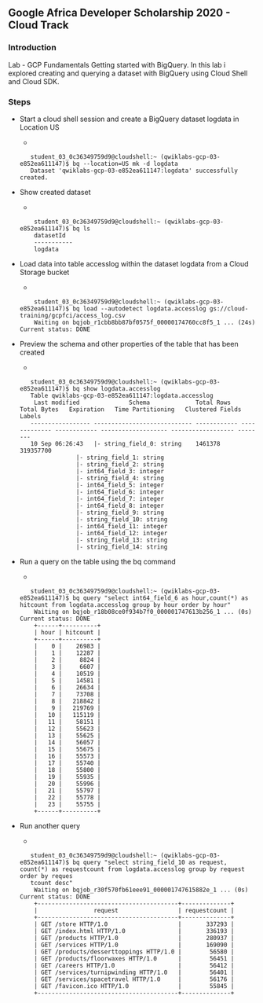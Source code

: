 ## Google Africa Developer Scholarship 2020 - Cloud Track

### Introduction

Lab - GCP Fundamentals Getting started with BigQuery. In this lab i explored creating and querying a dataset with BigQuery using Cloud Shell and Cloud SDK.

### Steps

*  Start a cloud shell session and create a BigQuery dataset logdata in Location US

    *  
    ```console
       student_03_0c36349759d9@cloudshell:~ (qwiklabs-gcp-03-e852ea611147)$ bq --location=US mk -d logdata
       Dataset 'qwiklabs-gcp-03-e852ea611147:logdata' successfully created.
    ```   
       
*  Show created dataset

    * 
    ```console
        student_03_0c36349759d9@cloudshell:~ (qwiklabs-gcp-03-e852ea611147)$ bq ls
        datasetId
        -----------
        logdata
    ```
       
*  Load data into table accesslog within the dataset logdata from a Cloud Storage bucket

    *  
    ```console
        student_03_0c36349759d9@cloudshell:~ (qwiklabs-gcp-03-e852ea611147)$ bq load --autodetect logdata.accesslog gs://cloud-training/gcpfci/access_log.csv
        Waiting on bqjob_r1cbb8bb87bf0575f_00000174760cc8f5_1 ... (24s) Current status: DONE
    ```

*  Preview the schema and other properties of the table that has been created

    *
    ```console
       student_03_0c36349759d9@cloudshell:~ (qwiklabs-gcp-03-e852ea611147)$ bq show logdata.accesslog                                                                                                    
       Table qwiklabs-gcp-03-e852ea611147:logdata.accesslog
        Last modified              Schema             Total Rows   Total Bytes   Expiration   Time Partitioning   Clustered Fields   Labels
       ----------------- ---------------------------- ------------ ------------- ------------ ------------------- ------------------ --------
       10 Sep 06:26:43   |- string_field_0: string    1461378      319357700
                    |- string_field_1: string
                    |- string_field_2: string
                    |- int64_field_3: integer
                    |- string_field_4: string
                    |- int64_field_5: integer
                    |- int64_field_6: integer
                    |- int64_field_7: integer
                    |- int64_field_8: integer
                    |- string_field_9: string
                    |- string_field_10: string
                    |- int64_field_11: integer
                    |- int64_field_12: integer
                    |- string_field_13: string
                    |- string_field_14: string

    ```                

*   Run a query on the table using the bq command

    *
    ```console
       student_03_0c36349759d9@cloudshell:~ (qwiklabs-gcp-03-e852ea611147)$ bq query "select int64_field_6 as hour,count(*) as hitcount from logdata.accesslog group by hour order by hour"
        Waiting on bqjob_r18b08ce0f934b7f0_000001747613b256_1 ... (0s) Current status: DONE   
        +------+----------+
        | hour | hitcount |
        +------+----------+
        |    0 |    26983 |
        |    1 |    12287 |
        |    2 |     8824 |
        |    3 |     6607 |
        |    4 |    10519 |
        |    5 |    14581 |
        |    6 |    26634 |
        |    7 |    73708 |
        |    8 |   218842 |
        |    9 |   219769 |
        |   10 |   115119 |
        |   11 |    58151 |
        |   12 |    55623 |
        |   13 |    55625 |
        |   14 |    56057 |
        |   15 |    55675 |
        |   16 |    55573 |
        |   17 |    55740 |
        |   18 |    55800 |
        |   19 |    55935 |
        |   20 |    55996 |
        |   21 |    55797 |
        |   22 |    55778 |
        |   23 |    55755 |
        +------+----------+
    ```

*  Run another query

    *
    ```console
       student_03_0c36349759d9@cloudshell:~ (qwiklabs-gcp-03-e852ea611147)$ bq query "select string_field_10 as request, count(*) as requestcount from logdata.accesslog group by request order by reques
       tcount desc"
        Waiting on bqjob_r30f570fb61eee91_000001747615882e_1 ... (0s) Current status: DONE   
        +----------------------------------------+--------------+
        |                request                 | requestcount |
        +----------------------------------------+--------------+
        | GET /store HTTP/1.0                    |       337293 |
        | GET /index.html HTTP/1.0               |       336193 |
        | GET /products HTTP/1.0                 |       280937 |
        | GET /services HTTP/1.0                 |       169090 |
        | GET /products/desserttoppings HTTP/1.0 |        56580 |
        | GET /products/floorwaxes HTTP/1.0      |        56451 |
        | GET /careers HTTP/1.0                  |        56412 |
        | GET /services/turnipwinding HTTP/1.0   |        56401 |
        | GET /services/spacetravel HTTP/1.0     |        56176 |
        | GET /favicon.ico HTTP/1.0              |        55845 |
        +----------------------------------------+--------------+  
    ```          
